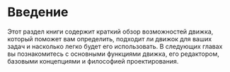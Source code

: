 # Введение

Этот раздел книги содержит краткий обзор возможностей движка, который поможет вам определить, подходит ли движок для ваших задач и насколько легко будет его использовать. В следующих главах вы познакомитесь с основными функциями движка, его редактором, базовыми концепциями и философией проектирования.